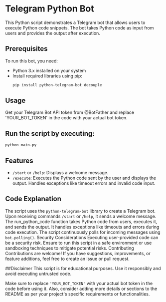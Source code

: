 # Telegram Python Bot

This Python script demonstrates a Telegram bot that allows users to execute Python code snippets. The bot takes Python code as input from users and provides the output after execution.

## Prerequisites

To run this bot, you need:
- Python 3.x installed on your system
- Install required libraries using pip:
  ```bash
  pip install python-telegram-bot decouple
  ```

## Usage
Get your Telegram Bot API token from @BotFather and replace 'YOUR_BOT_TOKEN' in the code with your actual bot token.

## Run the script by executing:

```bash
python main.py
```
## Features
- `/start` or `/help`: Displays a welcome message.
- `/execute`: Executes the Python code sent by the user and displays the output.
Handles exceptions like timeout errors and invalid code input.
## Code Explanation
The script uses the `python-telegram-bot` library to create a Telegram bot.
Upon receiving commands `/start` or `/help`, it sends a welcome message.
The run_python_code function takes Python code from users, executes it, and sends the output.
It handles exceptions like timeouts and errors during code execution.
The script continuously polls for incoming messages using `bot.polling()`.
Security Considerations
Executing user-provided code can be a security risk. Ensure to run this script in a safe environment or use sandboxing techniques to mitigate potential risks.
Contributing
Contributions are welcome! If you have suggestions, improvements, or feature additions, feel free to create an issue or pull request.

##Disclaimer
This script is for educational purposes. Use it responsibly and avoid executing untrusted code.


Make sure to replace `'YOUR_BOT_TOKEN'` with your actual bot token in the code before using it. Also, consider adding more details or sections to the README as per your project's specific requirements or functionalities.

